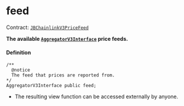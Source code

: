 # feed

Contract: [`JBChainlinkV3PriceFeed`](/docs/v4/deprecated/v2/contracts/or-price-feeds/jbchainlinkv3pricefeed/README.md)

**The available [`AggregatorV3Interface`](https://docs.chain.link/price-feeds-api-reference/) price feeds.**

#### Definition

```
/**
  @notice
  The feed that prices are reported from.
*/
AggregatorV3Interface public feed;
```

* The resulting view function can be accessed externally by anyone.
